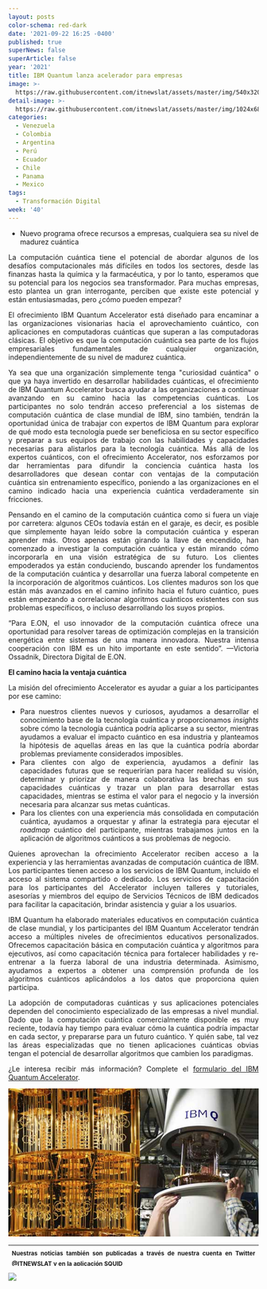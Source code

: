 ```yaml
---
layout: posts
color-schema: red-dark
date: '2021-09-22 16:25 -0400'
published: true
superNews: false
superArticle: false
year: '2021'
title: IBM Quantum lanza acelerador para empresas
image: >-
  https://raw.githubusercontent.com/itnewslat/assets/master/img/540x320/IBM-QUANTUM-p.jpg
detail-image: >-
  https://raw.githubusercontent.com/itnewslat/assets/master/img/1024x680/IBM-QUANTUM-g.jpg
categories:
  - Venezuela
  - Colombia
  - Argentina
  - Perú
  - Ecuador
  - Chile
  - Panama
  - Mexico
tags:
  - Transformación Digital
week: '40'
---
```

<ul style="list-style-type: disc; text-align: justify;">
	<li>Nuevo programa ofrece recursos a empresas, cualquiera sea su nivel de madurez cuántica</li>
</ul>
<p style="text-align: justify;">La computación cuántica tiene el potencial de abordar algunos de los desafíos computacionales más difíciles en todos los sectores, desde las finanzas hasta la química y la farmacéutica, y por lo tanto, esperamos que su potencial para los negocios sea transformador. Para muchas empresas, esto plantea un gran interrogante, perciben que existe este potencial y están entusiasmadas, pero ¿cómo pueden empezar?</p>
<p style="text-align: justify;">El ofrecimiento IBM Quantum Accelerator está diseñado para encaminar a las organizaciones visionarias hacia el aprovechamiento cuántico, con aplicaciones en computadoras cuánticas que superan a las computadoras clásicas. El objetivo es que la computación cuántica sea parte de los flujos empresariales fundamentales de cualquier organización, independientemente de su nivel de madurez cuántica.</p>
<p style="text-align: justify;">Ya sea que una organización simplemente tenga "curiosidad cuántica" o que ya haya invertido en desarrollar habilidades cuánticas, el ofrecimiento de IBM Quantum Accelerator busca ayudar a las organizaciones a continuar avanzando en su camino hacia las competencias cuánticas. Los participantes no solo tendrán acceso preferencial a los sistemas de computación cuántica de clase mundial de IBM, sino también, tendrán la oportunidad única de trabajar con expertos de IBM Quantum para explorar de qué modo esta tecnología puede ser beneficiosa en su sector específico y preparar a sus equipos de trabajo con las habilidades y capacidades necesarias para alistarlos para la tecnología cuántica. Más allá de los expertos cuánticos, con el ofrecimiento Accelerator, nos esforzamos por dar herramientas para difundir la conciencia cuántica hasta los desarrolladores que desean contar con ventajas de la computación cuántica sin entrenamiento específico, poniendo a las organizaciones en el camino indicado hacia una experiencia cuántica verdaderamente sin fricciones.</p>
<p style="text-align: justify;">Pensando en el camino de la computación cuántica como si fuera un viaje por carretera: algunos CEOs todavía están en el garaje, es decir, es posible que simplemente hayan leído sobre la computación cuántica y esperan aprender más. Otros apenas están girando la llave de encendido, han comenzado a investigar la computación cuántica y están mirando cómo incorporarla en una visión estratégica de su futuro. Los clientes empoderados ya están conduciendo, buscando aprender los fundamentos de la computación cuántica y desarrollar una fuerza laboral competente en la incorporación de algoritmos cuánticos. Los clientes maduros son los que están más avanzados en el camino infinito hacia el futuro cuántico, pues están empezando a correlacionar algoritmos cuánticos existentes con sus problemas específicos, o incluso desarrollando los suyos propios.</p>
<p style="text-align: justify;">“Para E.ON, el uso innovador de la computación cuántica ofrece una oportunidad para resolver tareas de optimización complejas en la transición energética entre sistemas de una manera innovadora. Nuestra intensa cooperación con IBM es un hito importante en este sentido”. —Victoria Ossadnik, Directora Digital de E.ON.</p>
<p style="text-align: justify;"><strong>El camino hacia la ventaja cuántica</strong></p>
<p style="text-align: justify;">La misión del ofrecimiento Accelerator es ayudar a guiar a los participantes por ese camino:</p>

<ul style="text-align: justify;">
	<li>Para nuestros clientes nuevos y curiosos, ayudamos a desarrollar el conocimiento base de la tecnología cuántica y proporcionamos <em>insights</em> sobre cómo la tecnología cuántica podría aplicarse a su sector, mientras ayudamos a evaluar el impacto cuántico en esa industria y planteamos la hipótesis de aquellas áreas en las que la cuántica podría abordar problemas previamente considerados imposibles.</li>
	<li>Para clientes con algo de experiencia, ayudamos a definir las capacidades futuras que se requerirían para hacer realidad su visión, determinar y priorizar de manera colaborativa las brechas en sus capacidades cuánticas y trazar un plan para desarrollar estas capacidades, mientras se estima el valor para el negocio y la inversión necesaria para alcanzar sus metas cuánticas.</li>
	<li>Para los clientes con una experiencia más consolidada en computación cuántica, ayudamos a orquestar y afinar la estrategia para ejecutar el <em>roadmap</em> cuántico del participante, mientras trabajamos juntos en la aplicación de algoritmos cuánticos a sus problemas de negocio.</li>
</ul>
<p style="text-align: justify;">Quienes aprovechan la ofrecimiento Accelerator reciben acceso a la experiencia y las herramientas avanzadas de computación cuántica de IBM. Los participantes tienen acceso a los servicios de IBM Quantum, incluido el acceso al sistema compartido o dedicado. Los servicios de capacitación para los participantes del Accelerator incluyen talleres y tutoriales, asesorías y miembros del equipo de Servicios Técnicos de IBM dedicados para facilitar la capacitación, brindar asistencia y guiar a los usuarios.</p>
<p style="text-align: justify;">IBM Quantum ha elaborado materiales educativos en computación cuántica de clase mundial, y los participantes del IBM Quantum Accelerator tendrán acceso a múltiples niveles de ofrecimientos educativos personalizados. Ofrecemos capacitación básica en computación cuántica y algoritmos para ejecutivos, así como capacitación técnica para fortalecer habilidades y re-entrenar a la fuerza laboral de una industria determinada. Asimismo, ayudamos a expertos a obtener una comprensión profunda de los algoritmos cuánticos aplicándolos a los datos que proporciona quien participa.</p>
<p style="text-align: justify;">La adopción de computadoras cuánticas y sus aplicaciones potenciales dependen del conocimiento especializado de las empresas a nivel mundial. Dado que la computación cuántica comercialmente disponible es muy reciente, todavía hay tiempo para evaluar cómo la cuántica podría impactar en cada sector, y prepararse para un futuro cuántico. Y quién sabe, tal vez las áreas especializadas que no tienen aplicaciones cuánticas obvias tengan el potencial de desarrollar algoritmos que cambien los paradigmas.</p>
<p style="text-align: justify;">¿Le interesa recibir más información? Complete el <a href="http://ibm.biz/IBMQuantumLearnMore">formulario del IBM Quantum Accelerator</a>.</p>

![](https://raw.githubusercontent.com/itnewslat/assets/master/img/540x320/IBM-QUANTUM-p.jpg)

<table style="height: 42px;" width="569">
<tbody>
<tr>
<td style="text-align: justify;"><sub><strong>Nuestras noticias también son publicadas a través de nuestra cuenta en Twitter <a href="https://twitter.com/itnewslat?lang=es">@ITNEWSLAT</a> y en la aplicación <a href="https://squidapp.co/en/">SQUID</a></strong></sub></td>
</tr>
</tbody>
</table>

<img src="https://tracker.metricool.com/c3po.jpg?hash=56f88a41e39ab42c063cc51676587a04"/>

